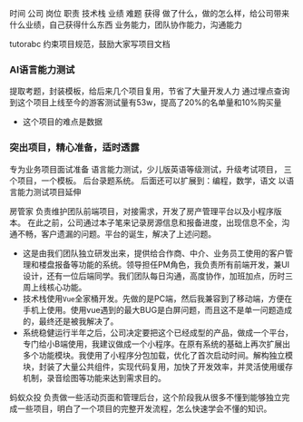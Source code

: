 时间 公司 岗位 职责 技术栈 业绩 难题 获得
做了什么，做的怎么样，给公司带来什么业绩，自己获得什么东西
业务能力，团队协作能力，沟通能力

tutorabc
约束项目规范，鼓励大家写项目文档

### AI语言能力测试
提取考题，封装模板，给后来几个项目复用，节省了大量开发人力
通过埋点查询到这个项目上线至今的游客测试量有53w，提高了20%的名单量和10%购买量
* 这个项目的难点是数据

### 突出项目，精心准备，适时透露
专为业务项目面试准备
语言能力测试，少儿版英语等级测试，升级考试项目，
三个项目，一个模板。
后台录题系统。
后面还可以扩展到：编程，数学，语文
以语言能力测试项目延伸

房管家
负责维护团队前端项目，对接需求，开发了房产管理平台以及小程序版本。
在此之前，公司通过本子笔来记录房源信息和报备进度，出现信息不全，沟通不畅，客户遗漏的问题。平台的诞生，解决了上述问题。

* 这是由我们团队独立研发出来，提供给合作商、中介、业务员工使用的客户管理和楼盘报备等功能的系统。领导担任PM角色，我负责所有前端开发，兼UI设计，还有一位后端同学。我们团队每日沟通，高度协作，加班加点，历时三周上线核心功能。
* 技术栈使用`Vue`全家桶开发。先做的是PC端，然后我兼容到了移动端，方便在手机上使用。使用vue遇到的最大BUG是白屏问题，而且这不是单一问题造成的，最终还是被我解决了。
* 系统稳健运行半年之后，公司决定要把这个已经成型的产品，做成一个平台，专门给小B端使用，我建议做成一个小程序。在原有系统的基础上再次扩展出多个功能模块。我使用了小程序分包加载，优化了首次启动时间。解构独立模块，封装了大量公共组件，实现代码复用，加快了开发效率，并灵活使用缓存机制，录音绘图等功能来达到需求目的。


蚂蚁众投
负责做一些活动页面和管理后台，这个阶段我从很多不懂到能够独立完成一些项目，明白了一个项目的完整开发流程，怎么快速学会不懂的知识。